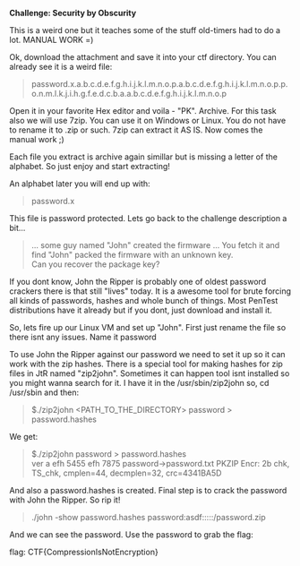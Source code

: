 **Challenge: Security by Obscurity**

This is a weird one but it teaches some of the stuff old-timers had to do a lot. MANUAL WORK =)

Ok, download the attachment and save it into your ctf directory. You can already see it is a weird file:

> password.x.a.b.c.d.e.f.g.h.i.j.k.l.m.n.o.p.a.b.c.d.e.f.g.h.i.j.k.l.m.n.o.p.p.o.n.m.l.k.j.i.h.g.f.e.d.c.b.a.a.b.c.d.e.f.g.h.i.j.k.l.m.n.o.p

Open it in your favorite Hex editor and voila - "PK". Archive. For this task also we will use 7zip. You can use it on Windows or Linux.
You do not have to rename it to .zip or such. 7zip can extract it AS IS.
Now comes the manual work ;)

Each file you extract is archive again simillar but is missing a letter of the alphabet. So just enjoy and start extracting!

An alphabet later you will end up with:

> password.x

This file is password protected. Lets go back to the challenge description a bit... 

> ... some guy named "John" created the firmware ... You fetch it and find "John" packed the firmware with an unknown key. <br/>
> Can you recover the package key?<br/>

If you dont know, John the Ripper is probably one of oldest password crackers there is that still "lives" today. It is a awesome tool
for brute forcing all kinds of passwords, hashes and whole bunch of things. Most PenTest distributions have it already but if you dont,
just download and install it.

So, lets fire up our Linux VM and set up "John". First just rename the file so there isnt any issues. Name it password

To use John the Ripper against our password we need to set it up so it can work with the zip hashes. There is a special tool for making
hashes for zip files in JtR named "zip2john". Sometimes it can happen tool isnt installed so you might wanna search for it.
I have it in the /usr/sbin/zip2john so, cd /usr/sbin and then:

> $./zip2john <PATH_TO_THE_DIRECTORY> password > password.hashes

We get:

> $./zip2john password > password.hashes<br/>
> ver a  efh 5455  efh 7875  password->password.txt PKZIP Encr: 2b chk, TS_chk, cmplen=44, decmplen=32, crc=4341BA5D<br/>

And also a password.hashes is created. Final step is to crack the password with John the Ripper. So rip it!

> ./john -show password.hashes
> password:asdf:::::/password.zip

And we can see the password. Use the password to grab the flag:

flag: CTF{CompressionIsNotEncryption}


